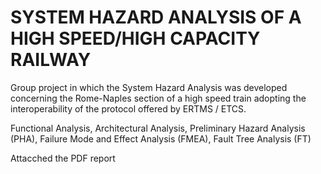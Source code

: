 # SYSTEM HAZARD ANALYSIS OF A HIGH SPEED/HIGH CAPACITY RAILWAY


Group project in which the System Hazard Analysis was developed concerning the Rome-Naples section of a high speed train adopting the interoperability of the protocol offered by ERTMS / ETCS.

Functional Analysis, Architectural Analysis, Preliminary Hazard Analysis (PHA), Failure Mode and Effect Analysis (FMEA), Fault Tree Analysis (FT)

Attacched the PDF report
